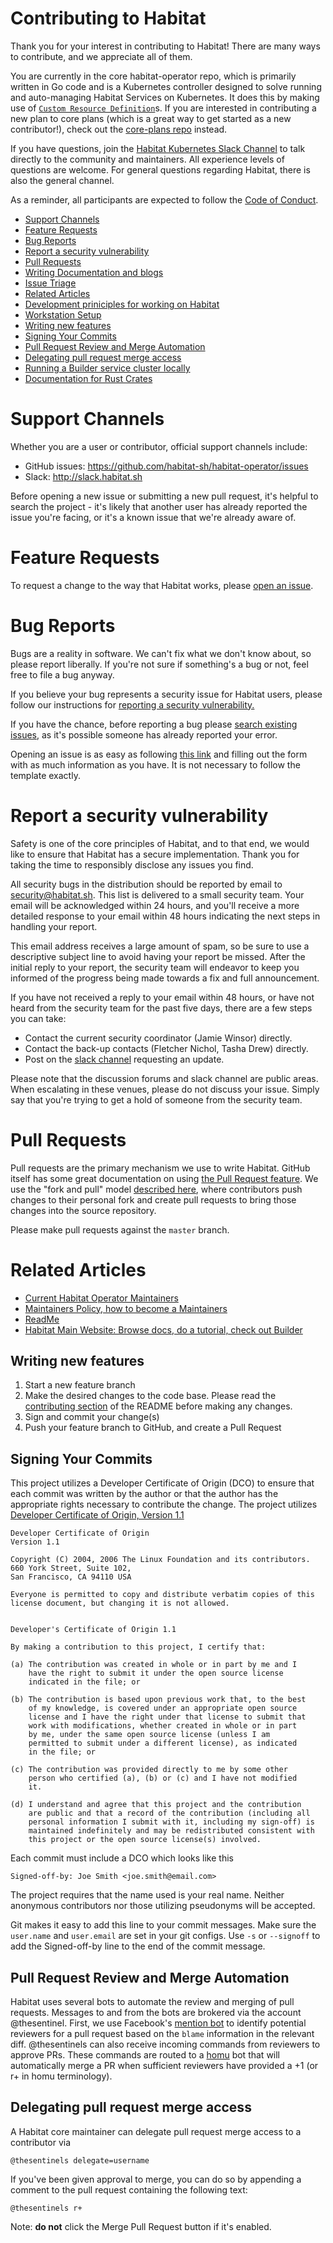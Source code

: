 # Contributing to Habitat

Thank you for your interest in contributing to Habitat! There are many ways to contribute, and we appreciate all of them. 

You are currently in the core habitat-operator repo, which is primarily written in Go code and is a Kubernetes controller designed to solve running and auto-managing Habitat Services on Kubernetes. It does this by making use of [`Custom Resource Definition`][crd]s. If you are interested in contributing a new plan to core plans (which is a great way to get started as a new contributor!), check out the [core-plans repo](https://github.com/habitat-sh/core-plans) instead.

If you have questions, join the [Habitat Kubernetes Slack Channel](http://slack.habitat.sh#kubernetes) to talk directly to the community and maintainers. All experience levels of questions are welcome. For general questions regarding Habitat, there is also the general channel.

As a reminder, all participants are expected to follow the [Code of Conduct](https://github.com/habitat-sh/habitat/blob/master/CODE_OF_CONDUCT.md).

* [Support Channels](#support-channels)
* [Feature Requests](#feature-requests)
* [Bug Reports](#bug-reports)
* [Report a security vulnerability](#report-a-security-vulnerability)
* [Pull Requests](#pull-requests)
* [Writing Documentation and blogs](#writing-documentation-and-blogs)
* [Issue Triage](#issue-triage)
* [Related Articles](#related-articles)
* [Development priniciples for working on Habitat](#development-principles-for-working-on-habitat)
* [Workstation Setup](#workstation-setup)
* [Writing new features](#writing-new-features)
* [Signing Your Commits](#signing-your-commits)
* [Pull Request Review and Merge Automation](#pull-request-review-and-merge-automation)
* [Delegating pull request merge access](#delegating-pull-request-merge-access)
* [Running a Builder service cluster locally](#running-a-builder-service-cluster-locally)
* [Documentation for Rust Crates](#documentation-for-rust-crates)

# Support Channels

Whether you are a user or contributor, official support channels include:

* GitHub issues: https://github.com/habitat-sh/habitat-operator/issues
* Slack: http://slack.habitat.sh

Before opening a new issue or submitting a new pull request, it's helpful to search the project - it's likely that another user has already reported the issue you're facing, or it's a known issue that we're already aware of.

# Feature Requests

To request a change to the way that Habitat works, please [open an issue](https://github.com/habitat-sh/habitat-operator/issues).

# Bug Reports

Bugs are a reality in software. We can't fix what we don't know about, so please report liberally. If you're not sure if something's a bug or not, feel free to file a bug anyway. 

If you believe your bug represents a security issue for Habitat users, please follow our instructions for [reporting a security vulnerability.](#report-a-security-vulnerability)

If you have the chance, before reporting a bug please [search existing issues](https://github.com/habitat-sh/habitat-operator/issues), as it's possible someone has already reported your error.

Opening an issue is as easy as following [this link](https://github.com/habitat-sh/habitat-operator/issues/new) and filling out the form with as much information as you have. It is not necessary to follow the template exactly.

# Report a security vulnerability

Safety is one of the core principles of Habitat, and to that end, we would like to ensure that Habitat has a secure implementation. Thank you for taking the time to responsibly disclose any issues you find.

All security bugs in the distribution should be reported by email to security@habitat.sh. This list is delivered to a small security team. Your email will be acknowledged within 24 hours, and you'll receive a more detailed response to your email within 48 hours indicating the next steps in handling your report.

This email address receives a large amount of spam, so be sure to use a descriptive subject line to avoid having your report be missed. After the initial reply to your report, the security team will endeavor to keep you informed of the progress being made towards a fix and full announcement. 

If you have not received a reply to your email within 48 hours, or have not heard from the security team for the past five days, there are a few steps you can take:

* Contact the current security coordinator (Jamie Winsor) directly.
* Contact the back-up contacts (Fletcher Nichol, Tasha Drew) directly.
* Post on the [slack channel](http://slack.habitat.sh) requesting an update. 

Please note that the discussion forums and slack channel are public areas. When escalating in these venues, please do not discuss your issue. Simply say that you're trying to get a hold of someone from the security team.

# Pull Requests

Pull requests are the primary mechanism we use to write Habitat. GitHub itself has some great documentation on using [the Pull Request feature](https://help.github.com/articles/about-pull-requests/). We use the "fork and pull" model [described here](https://help.github.com/articles/about-collaborative-development-models/), where contributors push changes to their personal fork and create pull requests to bring those changes into the source repository.

Please make pull requests against the `master` branch.

# Related Articles 
* [Current Habitat Operator Maintainers](https://github.com/habitat-sh/habitat-operator/blob/master/MAINTAINERS.md)
* [Maintainers Policy, how to become a Maintainers](https://github.com/habitat-sh/habitat/blob/master/maintenance-policy.md)
* [ReadMe](https://github.com/habitat-sh/habitat-operator/blob/master/README.md)
* [Habitat Main Website: Browse docs, do a tutorial, check out Builder](https://www.habitat.sh/)

## Writing new features

1. Start a new feature branch
1. Make the desired changes to the code base. Please read the
   [contributing section](https://github.com/kinvolk/habitat-operator/#contributing) of the README before making any
   changes.
1. Sign and commit your change(s)
1. Push your feature branch to GitHub, and create a Pull Request

## Signing Your Commits

This project utilizes a Developer Certificate of Origin (DCO) to ensure that each commit was written by the
author or that the author has the appropriate rights necessary to contribute the change.  The project
utilizes [Developer Certificate of Origin, Version 1.1](http://developercertificate.org/)

```
Developer Certificate of Origin
Version 1.1

Copyright (C) 2004, 2006 The Linux Foundation and its contributors.
660 York Street, Suite 102,
San Francisco, CA 94110 USA

Everyone is permitted to copy and distribute verbatim copies of this
license document, but changing it is not allowed.


Developer's Certificate of Origin 1.1

By making a contribution to this project, I certify that:

(a) The contribution was created in whole or in part by me and I
    have the right to submit it under the open source license
    indicated in the file; or

(b) The contribution is based upon previous work that, to the best
    of my knowledge, is covered under an appropriate open source
    license and I have the right under that license to submit that
    work with modifications, whether created in whole or in part
    by me, under the same open source license (unless I am
    permitted to submit under a different license), as indicated
    in the file; or

(c) The contribution was provided directly to me by some other
    person who certified (a), (b) or (c) and I have not modified
    it.

(d) I understand and agree that this project and the contribution
    are public and that a record of the contribution (including all
    personal information I submit with it, including my sign-off) is
    maintained indefinitely and may be redistributed consistent with
    this project or the open source license(s) involved.
```

Each commit must include a DCO which looks like this

`Signed-off-by: Joe Smith <joe.smith@email.com>`

The project requires that the name used is your real name.  Neither anonymous contributors nor those
utilizing pseudonyms will be accepted.

Git makes it easy to add this line to your commit messages.  Make sure the `user.name` and
`user.email` are set in your git configs.  Use `-s` or `--signoff` to add the Signed-off-by line to
the end of the commit message.

## Pull Request Review and Merge Automation

Habitat uses several bots to automate the review and merging of pull requests. Messages to and from the bots are brokered via the account @thesentinel. First, we use Facebook's [mention bot](https://github.com/facebook/mention-bot) to identify potential reviewers for a pull request based on the `blame` information in the relevant diff. @thesentinels can also receive
incoming commands from reviewers to approve PRs. These commands are routed to a [homu](https://github.com/barosl/homu) bot that will automatically merge a PR when sufficient reviewers have provided a +1 (or r+ in homu terminology).


## Delegating pull request merge access

A Habitat core maintainer can delegate pull request merge access to a contributor via

	@thesentinels delegate=username

If you've been given approval to merge, you can do so by appending a comment to the pull request containing the following text:

	@thesentinels r+

Note: **do not** click the Merge Pull Request button if it's enabled.

[crd]: https://kubernetes.io/docs/tasks/access-kubernetes-api/extend-api-custom-resource-definitions/
